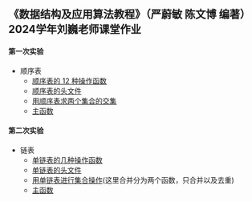 ## 《数据结构及应用算法教程》（严蔚敏 陈文博 编著）2024学年刘巍老师课堂作业

#### 第一次实验

* 顺序表
  * [顺序表的 12 种操作函数](https://github.com/serendipity565/CCNU-Data-Structures/blob/main/esp1/SQListFunction.cpp)
  * [顺序表的头文件](https://github.com/Serendipity565/CCNU-Data-Structures/blob/main/esp1/head.h)
  * [用顺序表求两个集合的交集](https://github.com/serendipity565/CCNU-Data-Structures/blob/main/esp1/SetFunction.cpp)
  * [主函数](https://github.com/Serendipity565/CCNU-Data-Structures/blob/main/esp1/test.cpp)

#### 第二次实验

* 链表
  * [单链表的几种操作函数](https://github.com/Serendipity565/CCNU-Data-Structures/blob/main/esp2/LinkList.cpp)
  * [单链表的头文件](https://github.com/Serendipity565/CCNU-Data-Structures/blob/main/esp2/head.h)
  * [用单链表进行集合操作](https://github.com/Serendipity565/CCNU-Data-Structures/blob/main/esp2/SetFunction.cpp)(这里合并分为两个函数，只合并以及去重)
  * [主函数](https://github.com/Serendipity565/CCNU-Data-Structures/blob/main/esp2/test.cpp)
